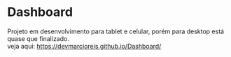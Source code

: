 # Dashboard
Projeto em desenvolvimento para tablet e celular, porém para desktop está quase que finalizado.<br>
veja aqui: https://devmarcioreis.github.io/Dashboard/
